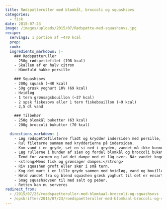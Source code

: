 ```yaml
---
title: Rødspætteruller med blomkål, broccoli og squashsovs
categories:
  - fisk
date: 2015-07-23
image: /images/uploads/2015/07/Rødspætte-med-squashsovs.jpg
recipe:
  servings: 1 portion af ~470 kcal
  prep:
  cook:
  ingredients_markdown: |-
    ### Rødspætteruller
    - 250g rødspættefilet (198 kcal)
    - Skallen af en halv citron
    - Håndfuld hakke persille

    ### Squashsovs
    - 200g squash (~40 kcal)
    - 50g græsk yoghurt 10% (69 kcal)
    - Hvidløg
    - 1 tern grønsagsbouillon (~27 kcal)
    - 2 spsk fiskesovs eller 1 tern fiskebouillon (~9 kcal)
    - 2,5 dl vand

    ### Tilbehør
    - 250g blomkål buketter (63 kcal)
    - 200g broccoli bukutter (70 kcal)

  directions_markdown: |-
    - Læg rødspættefileterne fladt og krydder indersiden med persille, citronskal, salt og peber.
    - Rul fileterne sammen med krydderierne på indersiden.
    - Kom vand i en gryde, sæt en si ned i gryden, vandet må ikke kunne nå sien
    - Læg rullerne i bunden af sien og fordel blomkål og broccoli buketterne oven på. Drys lidt salt over.
    - Tænd for varmen og lad det dampe med et låg over. Når vandet koger, skru ned på ca. halv styrke.
    - <strong>Mens fisk og grønsager dampes:</strong>
    - Riv squashen groft eller skær i små tern.
    - Kog det mørt i en lille gryde sammen med hvidløg, vand og bouillon.
    - Hæld vandet fra og blend squashen græsk yoghurt til det er ensartet.
    - Smag squashsovsen til med salt og peber.
    - Retten kan nu serveres
redirect_from:
  - /2015/07/23/roedspaetteruller-med-blomkaal-broccoli-og-squashsovs
  - /opskrifter/2015/07/23/roedspaetteruller-med-blomkaal-broccoli-og-squashsovs
---
```

